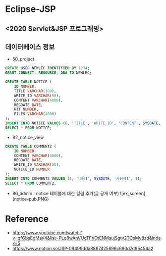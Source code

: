 # Eclipse-JSP
## <2020 Servlet&JSP 프로그래밍>

## 데이터베이스 정보
- 50_project
```sql
CREATE USER NEWLEC IDENTIFIED BY 1234;
GRANT CONNECT, RESOURCE, DBA TO NEWLEC;

CREATE TABLE NOTICE (
    ID NUMBER,
    TITLE VARCHAR(100),
    WRITE_ID VARCHAR(50),
    CONTENT VARCHAR(4000),
    REGDATE DATE,
    HIT NUMBER,
    FILES VARCHAR(4000)
);
INSERT INTO NOTICE VALUES (6, 'TITLE', 'WRITE_ID', 'CONTENT', SYSDATE, 6, 'FILES');
SELECT * FROM NOTICE;
```
- 82_notice_view
```sql
CREATE TABLE COMMENT2 (
    ID NUMBER,
    CONTENT VARCHAR(4000),
    REGDATE DATE,
    WRITE_ID VARCHAR(50),
    NOTICE_ID NUMBER
);
INSERT INTO COMMENT2 VALUES (1, '내용1', SYSDATE, '사용자1', 1);
SELECT * FROM COMMENT2;

```
- 86_admin : notice 테이블에 대한 컬럼 추가(글 공개 여부)
![ex_screen] (notice-pub.PNG)

# Reference
- https://www.youtube.com/watch?v=qfGbsEdMaV4&list=PLq8wAnVUcTFVOtENMsujSgtv2TOsMy8zd&index=5
- https://www.notion.so/JSP-09499dda8867425696c660d7d65454a2
